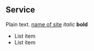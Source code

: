 ## Service
Plain text. [name of site](https://link-to-site.org)
*italic* 
**bold**

* List item
* List item